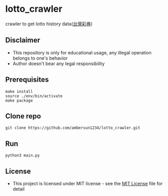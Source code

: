 # lotto_crawler
crawler to get lotto history data([台灣彩券](https://www.taiwanlottery.com.tw/header.asp#))

## Disclaimer
+ This repository is only for educational usage, any illegal operation belongs to one's behavior
+ Author doesn't bear any legal responsibility

## Prerequisites
```=1
make install
source ./env/bin/activate
make package
```

## Clone repo
```=1
git clone https://github.com/ambersun1234/lotto_crawler.git
```

## Run
```=1
python3 main.py
```

## License
+ This project is licensed under MIT license - see the [MIT License](./LICENSE) file for detail
